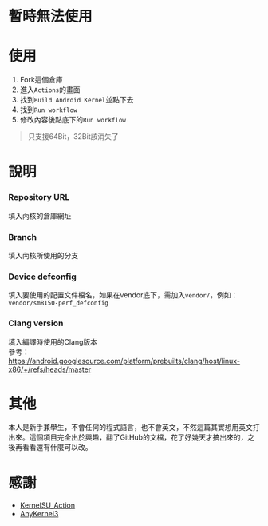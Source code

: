 # 暫時無法使用

# 使用
1. Fork這個倉庫
2. 進入`Actions`的畫面
3. 找到`Build Android Kernel`並點下去
4. 找到`Run workflow`
5. 修改內容後點底下的`Run workflow`  
> 只支援64Bit，32Bit該消失了

# 說明
### Repository URL  
填入內核的倉庫網址  

### Branch  
填入內核所使用的分支  

### Device defconfig  
填入要使用的配置文件檔名，如果在vendor底下，需加入`vendor/`，例如：`vendor/sm8150-perf_defconfig`  

### Clang version  
填入編譯時使用的Clang版本  
參考：https://android.googlesource.com/platform/prebuilts/clang/host/linux-x86/+/refs/heads/master

# 其他
本人是新手兼學生，不會任何的程式語言，也不會英文，不然這篇其實想用英文打出來。這個項目完全出於興趣，翻了GitHub的文檔，花了好幾天才搞出來的，之後再看看還有什麼可以改。

# 感謝
- [KernelSU_Action](https://github.com/xiaoleGun/KernelSU_Action)
- [AnyKernel3](https://github.com/osm0sis/AnyKernel3)
